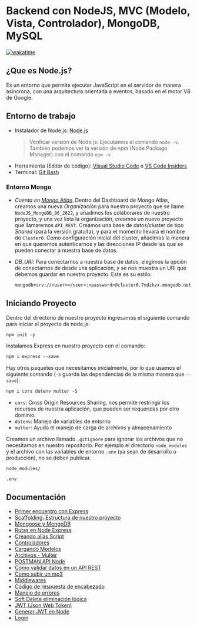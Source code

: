 # Backend con NodeJS, MVC (Modelo, Vista, Controlador), MongoDB, MySQL

[![wakatime](https://wakatime.com/badge/user/8ef73281-6d0a-4758-af11-fd880ca3009c/project/8b1a2cc0-ddf3-4452-beac-5384c501e014.svg?style=for-the-badge)](https://wakatime.com/badge/user/8ef73281-6d0a-4758-af11-fd880ca3009c/project/8b1a2cc0-ddf3-4452-beac-5384c501e014)

## ¿Que es Node.js?

Es un entorno que permite ejecutar JavaScript en el servidor de manera asíncrona, con una arquitectura orientada a eventos, basado en el motor V8 de Google.

## Entorno de trabajo

- Instalador de Node.js: [Node.js](https://nodejs.org/es/)
  > Verificar versión de Node.js: Ejecutamos el comando `node -v`. También podemos ver la versión de *npm* (Node Package Manager) con el comando `npm -v`
- Herramienta (Editor de código): [Visual Studio Code](https://code.visualstudio.com/) o [VS Code Insiders](https://code.visualstudio.com/insiders/)
- Terminal: [Git Bash](https://git-scm.com/downloads)

### Entorno Mongo

- *Cuenta en [Mongo Atlas](https://www.mongodb.com/atlas/database)*. Dentro del Dashboard de Mongo Atlas, creamos una nueva *Organización* para nuestro proyecto que se llame `NodeJS_MongoDB_06_2022`, y añadimos los colaborares de nuestro proyecto, y una vez lista la organización, creamos un nuevo proyecto que llamaremos `API_REST`. Creamos una base de datos/cluster de tipo *Shared* (para la versión gratuita), y para el momento llevará el nombre de `Cluster0`. Como configuración inicial del cluster, añadimos la manera en que queremos autenticarnos y las direcciones IP desde las que se pueden conectar a nuestra base de datos.
- *DB_URI*: Para conectarnos a nuestra base de datos, elegimos la opción de conectarnos de desde una aplicación, y se nos muestra un URI que debemos guardar en nuestro proyecto. Este es su estilo:
  
  ```txt
  mongodb+srv://<user></user>:<password>@cluster0.7ndzkvx.mongodb.net/<db_name>?retryWrites=true&w=majority
  ```

## Iniciando Proyecto

Dentro del directorio de nuestro proyecto ingresamos el siguiente comando para iniciar el proyecto de node.js:

```txt
npm init -y
```

Instalamos Express en nuestro proyecto con el comando:

```txt
npm i express --save
```

Hay otros paquetes que necesitamos inicialmente, por lo que usamos el siguiente comando (`-S` guarda las dependencias de la misma manera que `--save`):

```txt
npm i cors dotenv multer -S
```

- `cors`: Cross Origin Resources Sharing, nos permite restringir los recursos de nuestra aplicación, que pueden ser requeridas por otro dominio.
- `dotenv`: Manejo de variables de entorno
- `multer`: Ayuda el manejo de carga de archivos y almacenamiento

Creamos un archivo llamado `.gitignore` para ignorar los archivos que no necesitamos en nuestro repositorio. Por ejemplo el directorio `node_modules` y el archivo con las variables de entorno `.env` (ya sean de desarrollo o producción), no se deben publicar.

```.gitignore
node_modules/

.env
```

## Documentación

- [Primer encuentro con Express](DOC/01_Primer_Encuentro_Express.md)
- [Scaffolding: Estructura de nuestro proyecto](DOC/02_Scaffold.md)
- [Mongoose y MongoDB](DOC/03_Mongoose_MongoDB.md)
- [Rutas en Node Express](DOC/04_Rutas.md)
- [Creando alías Script](DOC/05_Scripts.md)
- [Controladores](DOC/06_Controladores.md)
- [Cargando Modelos](DOC/07_Cargando_Modelos.md)
- [Archivos - Multer](DOC/08_Archivo_Multer.md)
- [POSTMAN API Node](DOC/09_POSTMAN_API_Node.md)
- [Como validar datos en un API REST](DOC/10_Validar_Datos_API_REST.md)
- [Como subir un mp3](DOC/11_Como_Subir_mp3.md)
- [Middlewares](DOC/12_Middlewares.md)
- [Código de respuesta de encabezado](DOC/13_Codigo_Respuesta_Encabezado.md)
- [Manejo de errores](DOC/14_Manejo_Errores.md)
- [Soft Delete eliminación lógica](DOC/15_Soft_Delete.md)
- [JWT (Json Web Token)](DOC/16_JWT.md)
- [Generar JWT en Node](DOC/17_Generar_JWT_Node.md)
- [Login](DOC/18_Login.md)
